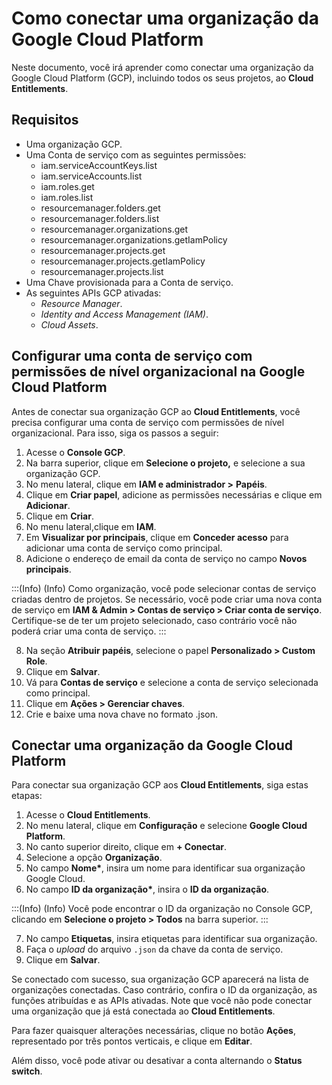 # Como conectar uma organização da Google Cloud Platform

Neste documento, você irá aprender como conectar uma organização da Google Cloud Platform (GCP), incluindo todos os seus projetos, ao **Cloud Entitlements**.

## Requisitos

- Uma organização GCP.  
- Uma Conta de serviço com as seguintes permissões:  
    - iam.serviceAccountKeys.list  
    - iam.serviceAccounts.list  
    - iam.roles.get  
    - iam.roles.list  
    - resourcemanager.folders.get  
    - resourcemanager.folders.list  
    - resourcemanager.organizations.get  
    - resourcemanager.organizations.getIamPolicy  
    - resourcemanager.projects.get  
    - resourcemanager.projects.getIamPolicy  
    - resourcemanager.projects.list  
- Uma Chave provisionada para a Conta de serviço.  
- As seguintes APIs GCP ativadas:
    - *Resource Manager*.  
    - *Identity and Access Management (IAM)*.  
    - *Cloud Assets*.

## Configurar uma conta de serviço com permissões de nível organizacional na Google Cloud Platform

Antes de conectar sua organização GCP ao **Cloud Entitlements**, você precisa configurar uma conta de serviço com permissões de nível organizacional. Para isso, siga os passos a seguir:

1. Acesse o **Console GCP**.  
2. Na barra superior, clique em **Selecione o projeto,** e selecione a sua organização GCP.  
3. No menu lateral, clique em **IAM e administrador \>** **Papéis**.  
4. Clique em **Criar papel**, adicione as permissões necessárias e clique em **Adicionar**.  
5. Clique em **Criar**.  
6. No menu lateral,clique em **IAM**.  
7. Em **Visualizar por principais**, clique em **Conceder acesso** para adicionar uma conta de serviço como principal.  
8. Adicione o endereço de email da conta de serviço no campo **Novos principais**.

:::(Info) (Info)
Como organização, você pode selecionar contas de serviço criadas dentro de projetos. Se necessário, você pode criar uma nova conta de serviço em **IAM & Admin \> Contas de serviço \> Criar conta de serviço**. Certifique-se de ter um projeto selecionado, caso contrário você não poderá criar uma conta de serviço.
:::

8. Na seção **Atribuir papéis**, selecione o papel **Personalizado \> Custom Role**.  
9. Clique em **Salvar**.  
10. Vá para **Contas de serviço** e selecione a conta de serviço selecionada como principal.  
11. Clique em **Ações \> Gerenciar chaves**.  
12. Crie e baixe uma nova chave no formato .json.

## Conectar uma organização da Google Cloud Platform

Para conectar sua organização GCP aos **Cloud Entitlements**, siga estas etapas:

1. Acesse o **Cloud Entitlements**.  
2. No menu lateral, clique em **Configuração** e selecione **Google Cloud Platform**.  
3. No canto superior direito, clique em **\+ Conectar**.  
4. Selecione a opção **Organização**.  
5. No campo **Nome\***, insira um nome para identificar sua organização Google Cloud.  
6. No campo **ID da organização\***, insira o **ID da organização**.

:::(Info) (Info)
Você pode encontrar o ID da organização no Console GCP, clicando em **Selecione o projeto \> Todos** na barra superior.
:::

7. No campo **Etiquetas**, insira etiquetas para identificar sua organização.  
8. Faça o *upload* do arquivo ```.json``` da chave da conta de serviço.  
9. Clique em **Salvar**.

Se conectado com sucesso, sua organização GCP aparecerá na lista de organizações conectadas. Caso contrário, confira o ID da organização, as funções atribuídas e as APIs ativadas. Note que você não pode conectar uma organização que já está conectada ao **Cloud Entitlements**.

Para fazer quaisquer alterações necessárias, clique no botão **Ações**, representado por três pontos verticais, e clique em **Editar**.

Além disso, você pode ativar ou desativar a conta alternando o **Status switch**.